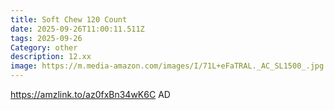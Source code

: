 ```yaml
---
title: Soft Chew 120 Count
date: 2025-09-26T11:00:11.511Z
tags: 2025-09-26
Category: other
description: 12.xx
image: https://m.media-amazon.com/images/I/71L+eFaTRAL._AC_SL1500_.jpg
---
```

https://amzlink.to/az0fxBn34wK6C
AD